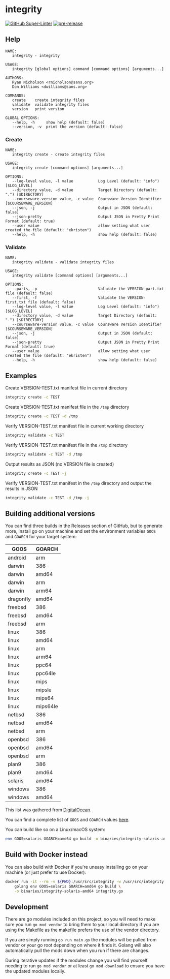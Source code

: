 # integrity

[![GitHub Super-Linter](https://github.com/sans-blue-team/integrity/workflows/Lint%20Code%20Base/badge.svg)](https://github.com/marketplace/actions/super-linter)
[![pre-release](https://github.com/sans-blue-team/integrity/actions/workflows/pre-release.yml/badge.svg)](https://github.com/sans-blue-team/integrity/actions/workflows/pre-release.yml)

## Help

```help
NAME:
   integrity - integrity

USAGE:
   integrity [global options] command [command options] [arguments...]

AUTHORS:
   Ryan Nicholson <rnicholson@sans.org>
   Don Williams <dwilliams@sans.org>

COMMANDS:
   create    create integrity files
   validate  validate integrity files
   version   print version

GLOBAL OPTIONS:
   --help, -h     show help (default: false)
   --version, -v  print the version (default: false)
```

### Create

```
NAME:
   integrity create - create integrity files

USAGE:
   integrity create [command options] [arguments...]

OPTIONS:
   --log-level value, -l value           Log Level (default: "info") [$LOG_LEVEL]
   --directory value, -d value           Target Directory (default: ".") [$DIRECTORY]
   --courseware-version value, -c value  Coursware Version Identifier [$COURSEWARE_VERSION]
   --json, -j                            Output in JSON (default: false)
   --json-pretty                         Output JSON in Pretty Print Format (default: true)
   --user value                          allow setting what user created the file (default: "ekristen")
   --help, -h                            show help (default: false)

```

### Validate

```
NAME:
   integrity validate - validate integrity files

USAGE:
   integrity validate [command options] [arguments...]

OPTIONS:
   --parts, -p                           Validate the VERSION-part.txt file (default: false)
   --first, -f                           Validate the VERSION-first.txt file (default: false)
   --log-level value, -l value           Log Level (default: "info") [$LOG_LEVEL]
   --directory value, -d value           Target Directory (default: ".") [$DIRECTORY]
   --courseware-version value, -c value  Coursware Version Identifier [$COURSEWARE_VERSION]
   --json, -j                            Output in JSON (default: false)
   --json-pretty                         Output JSON in Pretty Print Format (default: true)
   --user value                          allow setting what user created the file (default: "ekristen")
   --help, -h                            show help (default: false)
```

## Examples

Create VERSION-TEST.txt manifest file in current directory

```bash
integrity create -c TEST
```

Create VERSION-TEST.txt manifest file in the `/tmp` directory

```bash
integrity create -c TEST -d /tmp
```

Verify VERSION-TEST.txt manifest file in current working directory

```bash
integrity validate -c TEST
```

Verify VERSION-TEST.txt manifest file in the `/tmp` directory

```bash
integrity validate -c TEST -d /tmp
```

Output results as JSON (no VERSION file is created)

```bash
integrity create -c TEST -j
```

Verify VERSION-TEST.txt manifest in the `/tmp` directory and output the results in JSON

```bash
integrity validate -c TEST -d /tmp -j
```

## Building additional versions

You can find three builds in the Releases section of GitHub, but to generate more, install go on your machine and set the environment variables `GOOS` and `GOARCH` for your target system:

| GOOS | GOARCH |
|------|--------|
| android | arm |
| darwin | 386 |
| darwin | amd64 |
| darwin | arm |
| darwin | arm64 |
| dragonfly | amd64 |
| freebsd | 386 |
| freebsd | amd64 |
| freebsd | arm |
| linux | 386 |
| linux | amd64 |
| linux | arm |
| linux | arm64 |
| linux | ppc64 |
| linux | ppc64le |
| linux | mips |
| linux | mipsle |
| linux | mips64 |
| linux | mips64le |
| netbsd | 386 |
| netbsd | amd64 |
| netbsd | arm |
| openbsd | 386 |
| openbsd | amd64 |
| openbsd | arm |
| plan9 | 386 |
| plan9 | amd64 |
| solaris | amd64 |
| windows | 386 |
| windows | amd64 |

This list was gathered from [DigitalOcean](https://www.digitalocean.com/community/tutorials/how-to-build-go-executables-for-multiple-platforms-on-ubuntu-16-04).

You can find a complete list of `GOOS` and `GOARCH` values [here](https://github.com/golang/go/blob/master/src/go/build/syslist.go).

You can build like so on a Linux/macOS system:

```bash
env GOOS=solaris GOARCH=amd64 go build -o binaries/integrity-solaris-amd64 integrity.go
```

## Build with Docker instead

You can also build with Docker if you're uneasy installing go on your machine (or just prefer to use Docker):

```bash
docker run -it --rm -v ${PWD}:/usr/src/integrity -w /usr/src/integrity \
    golang env GOOS=solaris GOARCH=amd64 go build \
    -o binaries/integrity-solaris-amd64 integrity.go
```

## Development

There are go modules included on this project, so you will need to make sure you run `go mod vendor` to bring them to your local directory if you are using the Makefile as the makefile prefers the use of the vendor directory.

If you are simply running `go run main.go` the modules will be pulled from vendor or your go root depending on where it finds it. Golang will also automatically pull the mods down when you run if there are changes.

During iterative updates if the modules change you will find yourself needing to run `go mod vendor` or at least `go mod download` to ensure you have the updated modules locally.
